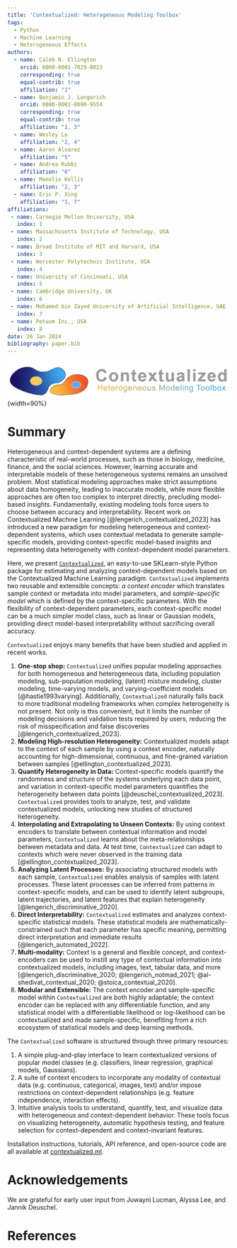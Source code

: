 ```yaml
---
title: 'Contextualized: Heterogeneous Modeling Toolbox'
tags:
  - Python
  - Machine Learning
  - Heterogeneous Effects
authors:
  - name: Caleb N. Ellington
    orcid: 0000-0001-7029-8023
    corresponding: true
    equal-contrib: true
    affiliation: "1"
  - name: Benjamin J. Lengerich
    orcid: 0000-0001-8690-9554
    corresponding: true
    equal-contrib: true
    affiliation: "2, 3"
  - name: Wesley Lo
    affiliation: "2, 4"
  - name: Aaron Alvarez
    affiliation: "5"
  - name: Andrea Rubbi
    affiliation: "6"
  - name: Manolis Kellis
    affiliation: "2, 3"
  - name: Eric P. Xing
    affiliation: "1, 7"
affiliations:
 - name: Carnegie Mellon University, USA
   index: 1
 - name: Massachusetts Institute of Technology, USA
   index: 2
 - name: Broad Institute of MIT and Harvard, USA
   index: 3
 - name: Worcester Polytechnic Institute, USA
   index: 4
 - name: University of Cincinnati, USA
   index: 5
 - name: Cambridge University, UK
   index: 6
 - name: Mohamed bin Zayed University of Artificial Intelligence, UAE
   index: 7
 - name: Petuum Inc., USA
   index: 8
date: 26 Jan 2024
bibliography: paper.bib
---
```



![](figs/contextualized_logo.png){width=90%}


# Summary
Heterogeneous and context-dependent systems are a defining characteristic of real-world processes, such as those in biology, medicine, finance, and the social sciences. 
However, learning accurate and interpretable models of these heterogeneous systems remains an unsolved problem. 
Most statistical modeling approaches make strict assumptions about data homogeneity, leading to inaccurate models, while more flexible approaches are often too complex to interpret directly, precluding model-based insights.
Fundamentally, existing modeling tools force users to choose between accuracy and interpretability.
Recent work on Contextualized Machine Learning [@lengerich_contextualized_2023] has introduced a new paradigm for modeling heterogeneous and context-dependent systems, which uses contextual metadata to generate sample-specific models, providing context-specific model-based insights and representing data heterogeneity with context-dependent model parameters.

Here, we present [`Contextualized`](https://contextualized.ml/), an easy-to-use SKLearn-style Python package for estimating and analyzing context-dependent models based on the Contextualized Machine Learning paradigm.
`Contextualized` implements two reusable and extensible concepts: *a context encoder* which translates sample context or metadata into model parameters, and *sample-specific model* which is defined by the context-specific parameters.
With the flexibility of context-dependent parameters, each context-specific model can be a much simpler model class, such as linear or Gaussian models, providing direct model-based interpretability without sacrificing overall accuracy.

`Contextualized` enjoys many benefits that have been studied and applied in recent works.

1. **One-stop shop:** `Contextualized` unifies popular modeling approaches for both homogeneous and heterogeneous data, including population modeling, sub-population modeling, (latent) mixture modeling, cluster modeling, time-varying models, and varying-coefficient models [@hastie1993varying]. 
Additionally, `Contextualized` naturally falls back to more traditional modeling frameworks when complex heterogeneity is not present.
Not only is this convenient, but it limits the number of modeling decisions and validation tests required by users, reducing the risk of misspecification and false discoveries [@lengerich_contextualized_2023].
2. **Modeling High-resolution Heterogeneity:** Contextualized models adapt to the context of each sample by using a context encoder, naturally accounting for high-dimensional, continuous, and fine-grained variation between samples [@ellington_contextualized_2023].
3. **Quantify Heterogeneity in Data:** Context-specific models quantify the randomness and structure of the systems underlying each data point, and variation in context-specific model parameters quantifies the heterogeneity between data points [@deuschel_contextualized_2023].
`Contextualized` provides tools to analyze, test, and validate contextualized models, unlocking new studies of structured heterogeneity.
4. **Interpolating and Extrapolating to Unseen Contexts:** By using context encoders to translate between contextual information and model parameters, `Contextualized` learns about the meta-relationships between metadata and data. At test time, `Contextualized` can adapt to contexts which were never observed in the training data [@ellington_contextualized_2023].
5. **Analyzing Latent Processes:** By associating structured models with each sample, `Contextualized` enables analysis of samples with latent processes.
These latent processes can be inferred from patterns in context-specific models, and can be used to identify latent subgroups, latent trajectories, and latent features that explain heterogeneity [@lengerich_discriminative_2020].
6. **Direct Interpretability:** `Contextualized` estimates and analyzes context-specific statistical models. 
These statistical models are mathematically-constrained such that each parameter has specific meaning, permitting direct interpretation and immediate results [@lengerich_automated_2022].
7. **Multi-modality:** Context is a general and flexible concept, and context-encoders can be used to instill any type of contextual information into contextualized models, including images, text, tabular data, and more [@lengerich_discriminative_2020; @lengerich_notmad_2021; @al-shedivat_contextual_2020; @stoica_contextual_2020].
8. **Modular and Extensible:** The context encoder and sample-specific model within `Contextualized` are both highly adaptable; the context encoder can be replaced with any differentiable function, and any statistical model with a differentiable likelihood or log-likelihood can be contextualized and made sample-specific, benefiting from a rich ecosystem of statistical models and deep learning methods.

The `Contextualized` software is structured through three primary resources:

1. A simple plug-and-play interface to learn contextualized versions of popular model classes (e.g. classifiers, linear regression, graphical models, Gaussians).
2. A suite of context encoders to incorporate any modality of contextual data (e.g. continuous, categorical, images, text) and/or impose restrictions on context-dependent relationships (e.g. feature independence, interaction effects).
3. Intuitive analysis tools to understand, quantify, test, and visualize data with heterogeneous and context-dependent behavior. 
These tools focus on visualizing heterogeneity, automatic hypothesis testing, and feature selection for context-dependent and context-invariant features.

Installation instructions, tutorials, API reference, and open-source code are all available at [contextualized.ml](https://contextualized.ml).


# Acknowledgements

We are grateful for early user input from Juwayni Lucman, Alyssa Lee, and Jannik Deuschel.


# References
